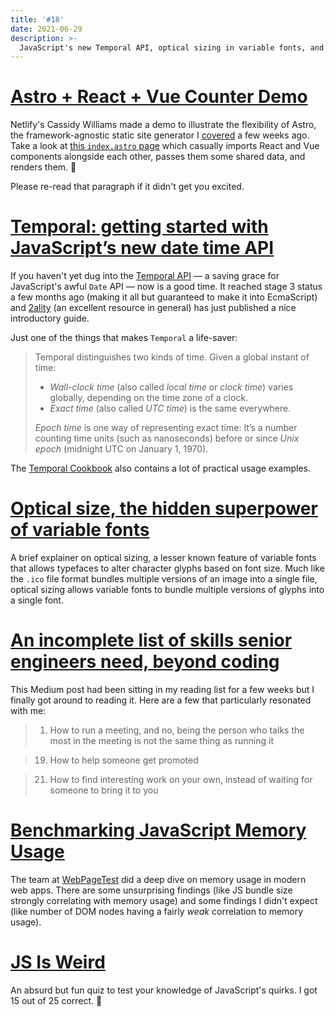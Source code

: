 ```yaml
---
title: '#18'
date: 2021-06-29
description: >-
  JavaScript's new Temporal API, optical sizing in variable fonts, and non-coding skills of senior engineers.
---
```


# [Astro + React + Vue Counter Demo](https://github.com/cassidoo/astro-react-vue-demo)

Netlify's Cassidy Williams made a demo to illustrate the flexibility of Astro, the framework-agnostic static site generator I [covered](https://mturco.com/reading-list/16#introducing-astro-ship-less-javascript) a few weeks ago. Take a look at [this `index.astro` page](https://github.com/cassidoo/astro-react-vue-demo/blob/main/src/pages/index.astro) which casually imports React and Vue components alongside each other, passes them some shared data, and renders them. 👀

Please re-read that paragraph if it didn't get you excited.

# [Temporal: getting started with JavaScript’s new date time API](https://2ality.com/2021/06/temporal-api.html)

If you haven't yet dug into the [Temporal API](https://tc39.es/proposal-temporal/docs/) — a saving grace for JavaScript's awful `Date` API — now is a good time. It reached stage 3 status a few months ago (making it all but guaranteed to make it into EcmaScript) and [2ality](https://2ality.com/) (an excellent resource in general) has just published a nice introductory guide.

Just one of the things that makes `Temporal` a life-saver:

> Temporal distinguishes two kinds of time. Given a global instant of time:
>
> - _Wall-clock time_ (also called _local time_ or _clock time_) varies globally, depending on the time zone of a clock.
> - _Exact time_ (also called _UTC time_) is the same everywhere.
>
> _Epoch time_ is one way of representing exact time: It’s a number counting time units (such as nanoseconds) before or since _Unix epoch_ (midnight UTC on January 1, 1970).

The [Temporal Cookbook](https://tc39.es/proposal-temporal/docs/cookbook.html) also contains a lot of practical usage examples.

# [Optical size, the hidden superpower of variable fonts](https://pixelambacht.nl/2021/optical-size-hidden-superpower/)

A brief explainer on optical sizing, a lesser known feature of variable fonts that allows typefaces to alter character glyphs based on font size. Much like the `.ico` file format bundles multiple versions of an image into a single file, optical sizing allows variable fonts to bundle multiple versions of glyphs into a single font.

# [An incomplete list of skills senior engineers need, beyond coding](https://skamille.medium.com/an-incomplete-list-of-skills-senior-engineers-need-beyond-coding-8ed4a521b29f)

This Medium post had been sitting in my reading list for a few weeks but I finally got around to reading it. Here are a few that particularly resonated with me:

> 1. How to run a meeting, and no, being the person who talks the most in the meeting is not the same thing as running it

> 19. How to help someone get promoted

> 21. How to find interesting work on your own, instead of waiting for someone to bring it to you

# [Benchmarking JavaScript Memory Usage](https://blog.webpagetest.org/posts/benchmarking-javascript-memory-usage/)

The team at [WebPageTest](https://webpagetest.org/) did a deep dive on memory usage in modern web apps. There are some unsurprising findings (like JS bundle size strongly correlating with memory usage) and some findings I didn't expect (like number of DOM nodes having a fairly _weak_ correlation to memory usage).

# [JS Is Weird](https://jsisweird.com/)

An absurd but fun quiz to test your knowledge of JavaScript's quirks. I got 15 out of 25 correct. 😬

